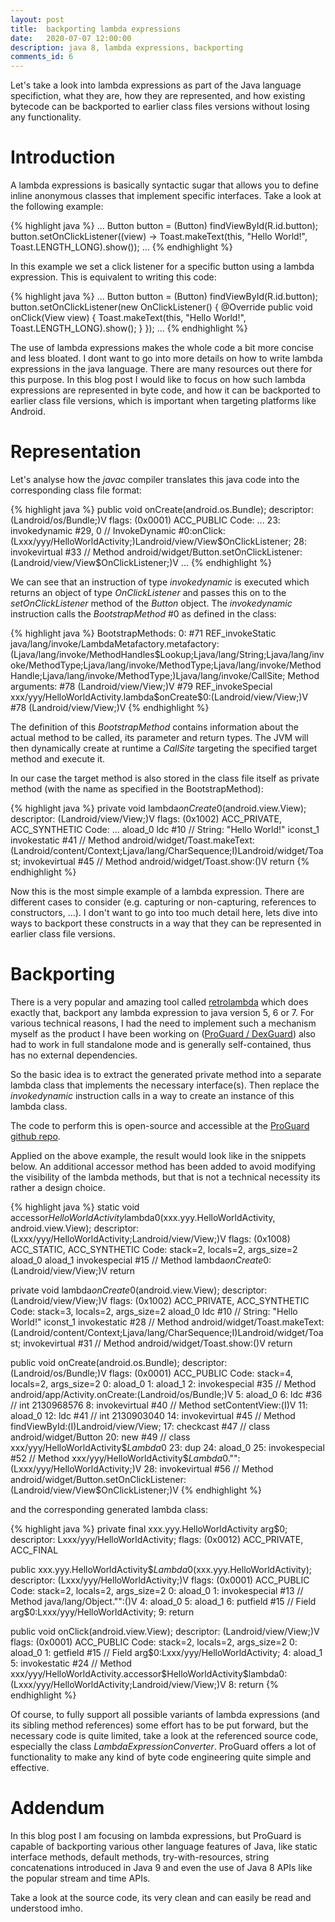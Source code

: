 ```yaml
---
layout: post
title:  backporting lambda expressions
date:   2020-07-07 12:00:00
description: java 8, lambda expressions, backporting
comments_id: 6
---
```


Let's take a look into lambda expressions as part of the Java language specifiction, what they are, how they are represented,
and how existing bytecode can be backported to earlier class files versions without losing any functionality.

# Introduction

A lambda expressions is basically syntactic sugar that allows you to define inline anonymous classes that implement specific interfaces.
Take a look at the following example:

{% highlight java %}
...
Button button = (Button) findViewById(R.id.button);
button.setOnClickListener((view) -> Toast.makeText(this, "Hello World!", Toast.LENGTH_LONG).show());
... 
{% endhighlight %}

In this example we set a click listener for a specific button using a lambda expression. This is equivalent to writing this code:

{% highlight java %}
...
Button button = (Button) findViewById(R.id.button);
button.setOnClickListener(new OnClickListener() {
    @Override
    public void onClick(View view) {
        Toast.makeText(this, "Hello World!", Toast.LENGTH_LONG).show();
    } 
});
... 
{% endhighlight %}

The use of lambda expressions makes the whole code a bit more concise and less bloated. I dont want to go into more
details on how to write lambda expressions in the java language. There are many resources out there for this purpose. In this
blog post I would like to focus on how such lambda expressions are represented in byte code, and how it can be backported
to earlier class file versions, which is important when targeting platforms like Android.

# Representation

Let's analyse how the _javac_ compiler translates this java code into the corresponding class file format:

{% highlight java %}
  public void onCreate(android.os.Bundle);
    descriptor: (Landroid/os/Bundle;)V
    flags: (0x0001) ACC_PUBLIC
    Code:
        ...
        23: invokedynamic #29,  0             // InvokeDynamic #0:onClick:(Lxxx/yyy/HelloWorldActivity;)Landroid/view/View$OnClickListener;
        28: invokevirtual #33                 // Method android/widget/Button.setOnClickListener:(Landroid/view/View$OnClickListener;)V
        ...
{% endhighlight %}

We can see that an instruction of type _invokedynamic_ is executed which returns an object of type _OnClickListener_ and passes
this on to the _setOnClickListener_ method of the _Button_ object. The _invokedynamic_ instruction calls the _BootstrapMethod_ #0 as defined
in the class:
 
{% highlight java %}
BootstrapMethods:
  0: #71 REF_invokeStatic java/lang/invoke/LambdaMetafactory.metafactory:(Ljava/lang/invoke/MethodHandles$Lookup;Ljava/lang/String;Ljava/lang/invoke/MethodType;Ljava/lang/invoke/MethodType;Ljava/lang/invoke/MethodHandle;Ljava/lang/invoke/MethodType;)Ljava/lang/invoke/CallSite;
    Method arguments:
      #78 (Landroid/view/View;)V
      #79 REF_invokeSpecial xxx/yyy/HelloWorldActivity.lambda$onCreate$0:(Landroid/view/View;)V
      #78 (Landroid/view/View;)V
{% endhighlight %}

The definition of this _BootstrapMethod_ contains information about the actual method to be called, its parameter and return types.
The JVM will then dynamically create at runtime a _CallSite_ targeting the specified target method and execute it. 

In our case the target method is also stored in the class file itself as private method (with the name as specified in the BootstrapMethod):
 
{% highlight java %}
  private void lambda$onCreate$0(android.view.View);
    descriptor: (Landroid/view/View;)V
    flags: (0x1002) ACC_PRIVATE, ACC_SYNTHETIC
    Code:
        ...
        aload_0
        ldc           #10                 // String: "Hello World!"
        iconst_1
        invokestatic  #41                 // Method android/widget/Toast.makeText:(Landroid/content/Context;Ljava/lang/CharSequence;I)Landroid/widget/Toast;
        invokevirtual #45                 // Method android/widget/Toast.show:()V
        return
{% endhighlight %}

Now this is the most simple example of a lambda expression. There are different cases to consider (e.g. capturing or non-capturing, references to constructors, ...).
I don't want to go into too much detail here, lets dive into ways to backport these constructs in a way that they can be represented in earlier class file versions.

# Backporting

There is a very popular and amazing tool called [retrolambda](https://github.com/luontola/retrolambda) which does exactly that, backport any
lambda expression to java version 5, 6 or 7. For various technical reasons, I had the need to implement such a mechanism myself as the product
I have been working on ([ProGuard / DexGuard](https://github.com/Guardsquare/proguard)) also had to work in full standalone mode and is generally
self-contained, thus has no external dependencies.

So the basic idea is to extract the generated private method into a separate lambda class that implements the necessary interface(s). Then replace
the _invokedynamic_ instruction calls in a way to create an instance of this lambda class.

The code to perform this is open-source and accessible at the [ProGuard github repo](https://github.com/Guardsquare/proguard/tree/master/base/src/proguard/backport).

Applied on the above example, the result would look like in the snippets below. An additional accessor method
has been added to avoid modifying the visibility of the lambda methods, but that is not a technical necessity
its rather a design choice.

{% highlight java %}
  static void accessor$HelloWorldActivity$lambda0(xxx.yyy.HelloWorldActivity, android.view.View);
    descriptor: (Lxxx/yyy/HelloWorldActivity;Landroid/view/View;)V
    flags: (0x1008) ACC_STATIC, ACC_SYNTHETIC
    Code:
      stack=2, locals=2, args_size=2
         aload_0
         aload_1
         invokespecial #15                 // Method lambda$onCreate$0:(Landroid/view/View;)V
         return

  private void lambda$onCreate$0(android.view.View);
    descriptor: (Landroid/view/View;)V
    flags: (0x1002) ACC_PRIVATE, ACC_SYNTHETIC
    Code:
      stack=3, locals=2, args_size=2
         aload_0
         ldc           #10                 // String: "Hello World!"
         iconst_1
         invokestatic  #28                 // Method android/widget/Toast.makeText:(Landroid/content/Context;Ljava/lang/CharSequence;I)Landroid/widget/Toast;
         invokevirtual #31                 // Method android/widget/Toast.show:()V
         return

  public void onCreate(android.os.Bundle);
    descriptor: (Landroid/os/Bundle;)V
    flags: (0x0001) ACC_PUBLIC
    Code:
      stack=4, locals=2, args_size=2
         0: aload_0
         1: aload_1
         2: invokespecial #35                 // Method android/app/Activity.onCreate:(Landroid/os/Bundle;)V
         5: aload_0
         6: ldc           #36                 // int 2130968576
         8: invokevirtual #40                 // Method setContentView:(I)V
        11: aload_0
        12: ldc           #41                 // int 2130903040
        14: invokevirtual #45                 // Method findViewById:(I)Landroid/view/View;
        17: checkcast     #47                 // class android/widget/Button
        20: new           #49                 // class xxx/yyy/HelloWorldActivity$$Lambda$0
        23: dup
        24: aload_0
        25: invokespecial #52                 // Method xxx/yyy/HelloWorldActivity$$Lambda$0."<init>":(Lxxx/yyy/HelloWorldActivity;)V
        28: invokevirtual #56                 // Method android/widget/Button.setOnClickListener:(Landroid/view/View$OnClickListener;)V
{% endhighlight %}

and the corresponding generated lambda class:

{% highlight java %}
  private final xxx.yyy.HelloWorldActivity arg$0;
    descriptor: Lxxx/yyy/HelloWorldActivity;
    flags: (0x0012) ACC_PRIVATE, ACC_FINAL

  public xxx.yyy.HelloWorldActivity$$Lambda$0(xxx.yyy.HelloWorldActivity);
    descriptor: (Lxxx/yyy/HelloWorldActivity;)V
    flags: (0x0001) ACC_PUBLIC
    Code:
      stack=2, locals=2, args_size=2
         0: aload_0
         1: invokespecial #13                 // Method java/lang/Object."<init>":()V
         4: aload_0
         5: aload_1
         6: putfield      #15                 // Field arg$0:Lxxx/yyy/HelloWorldActivity;
         9: return

  public void onClick(android.view.View);
    descriptor: (Landroid/view/View;)V
    flags: (0x0001) ACC_PUBLIC
    Code:
      stack=2, locals=2, args_size=2
         0: aload_0
         1: getfield      #15                 // Field arg$0:Lxxx/yyy/HelloWorldActivity;
         4: aload_1
         5: invokestatic  #24                 // Method xxx/yyy/HelloWorldActivity.accessor$HelloWorldActivity$lambda0:(Lxxx/yyy/HelloWorldActivity;Landroid/view/View;)V
         8: return
{% endhighlight %}

Of course, to fully support all possible variants of lambda expressions (and its sibling method references) some effort has to be
put forward, but the necessary code is quite limited, take a look at the referenced source code, especially the class _LambdaExpressionConverter_.
ProGuard offers a lot of functionality to make any kind of byte code engineering quite simple and effective.
 
# Addendum

In this blog post I am focusing on lambda expressions, but ProGuard is capable of backporting various other language features of Java, like
static interface methods, default methods, try-with-resources, string concatenations introduced in Java 9 and even the use of Java 8 APIs like the
popular stream and time APIs.

Take a look at the source code, its very clean and can easily be read and understood imho.